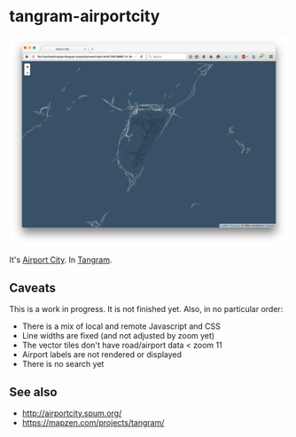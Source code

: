 # tangram-airportcity

![](images/tangram-airportcity.png)

It's [Airport City](http://airportcity.spum.org/). In [Tangram](https://mapzen.com/projects/tangram/).

## Caveats

This is a work in progress. It is not finished yet. Also, in no particular order:

* There is a mix of local and remote Javascript and CSS
* Line widths are fixed (and not adjusted by zoom yet)
* The vector tiles don't have road/airport data < zoom 11
* Airport labels are not rendered or displayed
* There is no search yet

## See also

* http://airportcity.spum.org/
* https://mapzen.com/projects/tangram/
